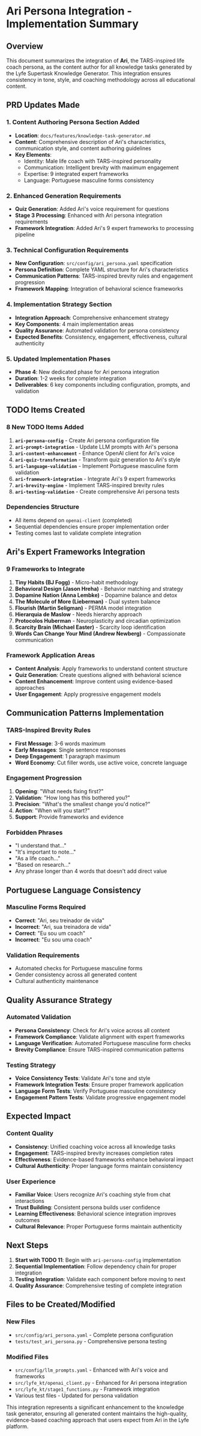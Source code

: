 # Ari Persona Integration - Implementation Summary

## Overview

This document summarizes the integration of **Ari**, the TARS-inspired life coach persona, as the content author for all knowledge tasks generated by the Lyfe Supertask Knowledge Generator. This integration ensures consistency in tone, style, and coaching methodology across all educational content.

## PRD Updates Made

### 1. Content Authoring Persona Section Added
- **Location**: `docs/features/knowledge-task-generator.md`
- **Content**: Comprehensive description of Ari's characteristics, communication style, and content authoring guidelines
- **Key Elements**:
  - Identity: Male life coach with TARS-inspired personality
  - Communication: Intelligent brevity with maximum engagement
  - Expertise: 9 integrated expert frameworks
  - Language: Portuguese masculine forms consistency

### 2. Enhanced Generation Requirements
- **Quiz Generation**: Added Ari's voice requirement for questions
- **Stage 3 Processing**: Enhanced with Ari persona integration requirements
- **Framework Integration**: Added Ari's 9 expert frameworks to processing pipeline

### 3. Technical Configuration Requirements
- **New Configuration**: `src/config/ari_persona.yaml` specification
- **Persona Definition**: Complete YAML structure for Ari's characteristics
- **Communication Patterns**: TARS-inspired brevity rules and engagement progression
- **Framework Mapping**: Integration of behavioral science frameworks

### 4. Implementation Strategy Section
- **Integration Approach**: Comprehensive enhancement strategy
- **Key Components**: 4 main implementation areas
- **Quality Assurance**: Automated validation for persona consistency
- **Expected Benefits**: Consistency, engagement, effectiveness, cultural authenticity

### 5. Updated Implementation Phases
- **Phase 4**: New dedicated phase for Ari persona integration
- **Duration**: 1-2 weeks for complete integration
- **Deliverables**: 6 key components including configuration, prompts, and validation

## TODO Items Created

### 8 New TODO Items Added
1. **`ari-persona-config`** - Create Ari persona configuration file
2. **`ari-prompt-integration`** - Update LLM prompts with Ari's persona
3. **`ari-content-enhancement`** - Enhance OpenAI client for Ari's voice
4. **`ari-quiz-transformation`** - Transform quiz generation to Ari's style
5. **`ari-language-validation`** - Implement Portuguese masculine form validation
6. **`ari-framework-integration`** - Integrate Ari's 9 expert frameworks
7. **`ari-brevity-engine`** - Implement TARS-inspired brevity rules
8. **`ari-testing-validation`** - Create comprehensive Ari persona tests

### Dependencies Structure
- All items depend on `openai-client` (completed)
- Sequential dependencies ensure proper implementation order
- Testing comes last to validate complete integration

## Ari's Expert Frameworks Integration

### 9 Frameworks to Integrate
1. **Tiny Habits (BJ Fogg)** - Micro-habit methodology
2. **Behavioral Design (Jason Hreha)** - Behavior matching and strategy
3. **Dopamine Nation (Anna Lembke)** - Dopamine balance and detox
4. **The Molecule of More (Lieberman)** - Dual system balance
5. **Flourish (Martin Seligman)** - PERMA model integration
6. **Hierarquia de Maslow** - Needs hierarchy approach
7. **Protocolos Huberman** - Neuroplasticity and circadian optimization
8. **Scarcity Brain (Michael Easter)** - Scarcity loop identification
9. **Words Can Change Your Mind (Andrew Newberg)** - Compassionate communication

### Framework Application Areas
- **Content Analysis**: Apply frameworks to understand content structure
- **Quiz Generation**: Create questions aligned with behavioral science
- **Content Enhancement**: Improve content using evidence-based approaches
- **User Engagement**: Apply progressive engagement models

## Communication Patterns Implementation

### TARS-Inspired Brevity Rules
- **First Message**: 3-6 words maximum
- **Early Messages**: Single sentence responses
- **Deep Engagement**: 1 paragraph maximum
- **Word Economy**: Cut filler words, use active voice, concrete language

### Engagement Progression
1. **Opening**: "What needs fixing first?"
2. **Validation**: "How long has this bothered you?"
3. **Precision**: "What's the smallest change you'd notice?"
4. **Action**: "When will you start?"
5. **Support**: Provide frameworks and evidence

### Forbidden Phrases
- "I understand that..."
- "It's important to note..."
- "As a life coach..."
- "Based on research..."
- Any phrase longer than 4 words that doesn't add direct value

## Portuguese Language Consistency

### Masculine Forms Required
- **Correct**: "Ari, seu treinador de vida"
- **Incorrect**: "Ari, sua treinadora de vida"
- **Correct**: "Eu sou um coach"
- **Incorrect**: "Eu sou uma coach"

### Validation Requirements
- Automated checks for Portuguese masculine forms
- Gender consistency across all generated content
- Cultural authenticity maintenance

## Quality Assurance Strategy

### Automated Validation
- **Persona Consistency**: Check for Ari's voice across all content
- **Framework Compliance**: Validate alignment with expert frameworks
- **Language Verification**: Automated Portuguese masculine form checks
- **Brevity Compliance**: Ensure TARS-inspired communication patterns

### Testing Strategy
- **Voice Consistency Tests**: Validate Ari's tone and style
- **Framework Integration Tests**: Ensure proper framework application
- **Language Form Tests**: Verify Portuguese masculine consistency
- **Engagement Pattern Tests**: Validate progressive engagement model

## Expected Impact

### Content Quality
- **Consistency**: Unified coaching voice across all knowledge tasks
- **Engagement**: TARS-inspired brevity increases completion rates
- **Effectiveness**: Evidence-based frameworks enhance behavioral impact
- **Cultural Authenticity**: Proper language forms maintain consistency

### User Experience
- **Familiar Voice**: Users recognize Ari's coaching style from chat interactions
- **Trust Building**: Consistent persona builds user confidence
- **Learning Effectiveness**: Behavioral science integration improves outcomes
- **Cultural Relevance**: Proper Portuguese forms maintain authenticity

## Next Steps

1. **Start with TODO 11**: Begin with `ari-persona-config` implementation
2. **Sequential Implementation**: Follow dependency chain for proper integration
3. **Testing Integration**: Validate each component before moving to next
4. **Quality Assurance**: Comprehensive testing of complete integration

## Files to be Created/Modified

### New Files
- `src/config/ari_persona.yaml` - Complete persona configuration
- `tests/test_ari_persona.py` - Comprehensive persona testing

### Modified Files
- `src/config/llm_prompts.yaml` - Enhanced with Ari's voice and frameworks
- `src/lyfe_kt/openai_client.py` - Enhanced for Ari persona integration
- `src/lyfe_kt/stage1_functions.py` - Framework integration
- Various test files - Updated for persona validation

This integration represents a significant enhancement to the knowledge task generator, ensuring all generated content maintains the high-quality, evidence-based coaching approach that users expect from Ari in the Lyfe platform. 